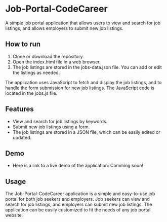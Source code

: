 # Job-Portal-CodeCareer

A simple job portal application that allows users to view and search for job listings, and allows employers to submit new job listings.

## How to run

1. Clone or download the repository.
2. Open the index.html file in a web browser.
3. The job listings are stored in the jobs-data.json file. You can add or edit the listings as needed.

The application uses JavaScript to fetch and display the job listings, and to handle the form submission for new job listings. The JavaScript code is located in the jobs.js file.

## Features

- View and search for job listings by keywords.
- Submit new job listings using a form.
- The job listings are stored in a JSON file, which can be easily edited or updated.

## Demo

- Here is a link to a live demo of the application: Comming soon!

## Usage

The Job-Portal-CodeCareer application is a simple and easy-to-use job portal for both job seekers and employers. Job seekers can view and search for job listings, and employers can submit new job listings. The application can be easily customized to fit the needs of any job portal website.
